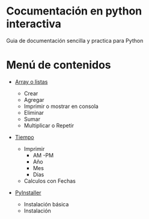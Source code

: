 # Cocumentación en python interactiva
Guia de documentación sencilla y practica para Python

# Menú de contenidos
* [Array o listas](Contenido/Array.md)
    * Crear
    * Agregar
    * Imprimir o mostrar en consola
    * Eliminar
    * Sumar
    * Multiplicar o Repetir


* [Tiempo]()
    * Imprimir
        * AM -PM
        * Año
        * Mes
        * Días
    * Calculos con Fechas



* [PyInstaller]()
    * Instalación básica
    * Instalación
